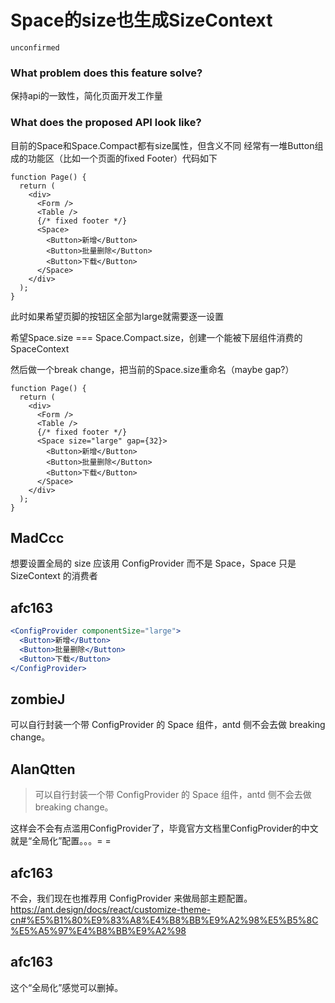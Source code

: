 # Space的size也生成SizeContext

`unconfirmed`

### What problem does this feature solve?

保持api的一致性，简化页面开发工作量

### What does the proposed API look like?

目前的Space和Space.Compact都有size属性，但含义不同
经常有一堆Button组成的功能区（比如一个页面的fixed Footer）代码如下

```tsx
function Page() {
  return (
    <div>
      <Form />
      <Table />
      {/* fixed footer */}
      <Space>
        <Button>新增</Button>
        <Button>批量删除</Button>
        <Button>下载</Button>
      </Space>
    </div>
  );
}
```

此时如果希望页脚的按钮区全部为large就需要逐一设置

希望Space.size === Space.Compact.size，创建一个能被下层组件消费的SpaceContext

然后做一个break change，把当前的Space.size重命名（maybe gap?）

```tsx
function Page() {
  return (
    <div>
      <Form />
      <Table />
      {/* fixed footer */}
      <Space size="large" gap={32}>
        <Button>新增</Button>
        <Button>批量删除</Button>
        <Button>下载</Button>
      </Space>
    </div>
  );
}
```

<!-- generated by ant-design-issue-helper. DO NOT REMOVE -->

## MadCcc

想要设置全局的 size 应该用 ConfigProvider 而不是 Space，Space 只是 SizeContext 的消费者

## afc163

```jsx
<ConfigProvider componentSize="large">
  <Button>新增</Button>
  <Button>批量删除</Button>
  <Button>下载</Button>
</ConfigProvider>
```

## zombieJ

可以自行封装一个带 ConfigProvider 的 Space 组件，antd 侧不会去做 breaking change。

## AlanQtten

> 可以自行封装一个带 ConfigProvider 的 Space 组件，antd 侧不会去做 breaking change。

这样会不会有点滥用ConfigProvider了，毕竟官方文档里ConfigProvider的中文就是“全局化”配置。。。= =

## afc163

不会，我们现在也推荐用 ConfigProvider 来做局部主题配置。https://ant.design/docs/react/customize-theme-cn#%E5%B1%80%E9%83%A8%E4%B8%BB%E9%A2%98%E5%B5%8C%E5%A5%97%E4%B8%BB%E9%A2%98

## afc163

这个“全局化”感觉可以删掉。
